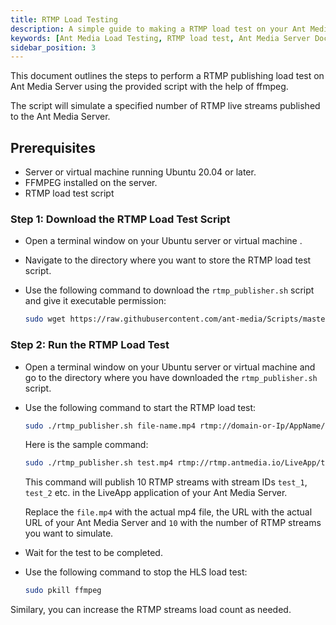 ```yaml
---
title: RTMP Load Testing 
description: A simple guide to making a RTMP load test on your Ant Media Server.
keywords: [Ant Media Load Testing, RTMP load test, Ant Media Server Documentation, Ant Media Server Tutorials]
sidebar_position: 3
---
```


This document outlines the steps to perform a RTMP publishing load test on Ant Media Server using the provided script with the help of ffmpeg.

The script will simulate a specified number of RTMP live streams published to the Ant Media Server.

## Prerequisites

- Server or virtual machine running Ubuntu 20.04 or later.
- FFMPEG installed on the server.
- RTMP load test script

### Step 1: Download the RTMP Load Test Script

- Open a terminal window on your Ubuntu server or virtual machine .
- Navigate to the directory where you want to store the RTMP load test script.
- Use the following command to download the `rtmp_publisher.sh` script and give it executable permission:

     ```bash
     sudo wget https://raw.githubusercontent.com/ant-media/Scripts/master/load-testing/rtmp_publisher.sh && sudo chmod +x rtmp_publisher.sh
     ```

### Step 2: Run the RTMP Load Test

- Open a terminal window on your Ubuntu server or virtual machine and go to the directory where you have downloaded the `rtmp_publisher.sh` script.
- Use the following command to start the RTMP load test:
     ```bash
     sudo ./rtmp_publisher.sh file-name.mp4 rtmp://domain-or-Ip/AppName/streamId 10
     ```

  Here is the sample command:

  ```bash
  sudo ./rtmp_publisher.sh test.mp4 rtmp://rtmp.antmedia.io/LiveApp/test 10
  ```
     
  This command will publish 10 RTMP streams with stream IDs `test_1`, `test_2` etc. in the LiveApp application of your Ant Media Server.

  Replace the `file.mp4` with the actual mp4 file, the URL with the actual URL of your Ant Media Server and `10` with the number of RTMP streams you want to simulate.

- Wait for the test to be completed.
- Use the following command to stop the HLS load test:

     ```bash
     sudo pkill ffmpeg
     ```

Similary, you can increase the RTMP streams load count as needed.
